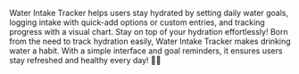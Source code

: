 Water Intake Tracker helps users stay hydrated by setting daily water goals, logging intake with quick-add options or custom entries, and tracking progress with a visual chart. Stay on top of your hydration effortlessly!
Born from the need to track hydration easily, Water Intake Tracker makes drinking water a habit. With a simple interface and goal reminders, it ensures users stay refreshed and healthy every day! 🚰💙

